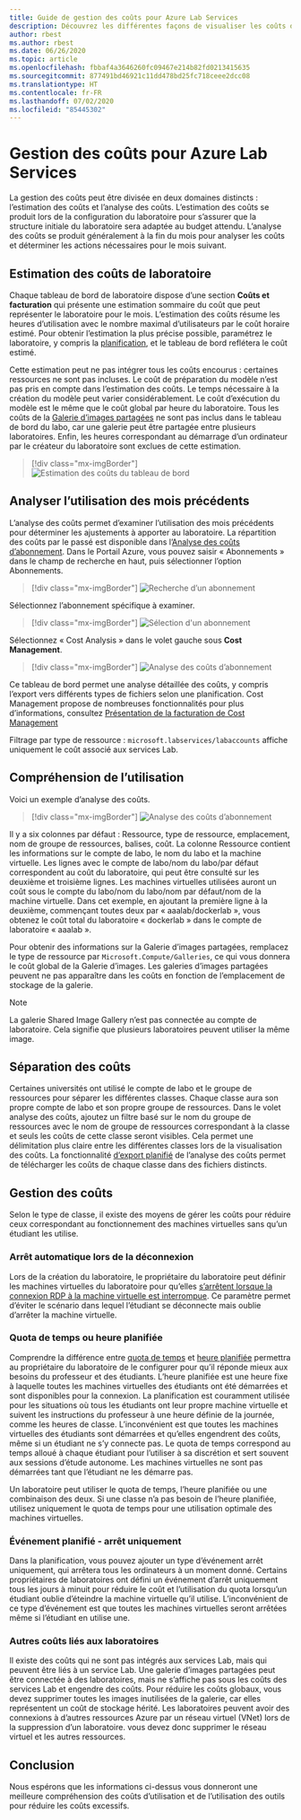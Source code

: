 ```yaml
---
title: Guide de gestion des coûts pour Azure Lab Services
description: Découvrez les différentes façons de visualiser les coûts des services Lab.
author: rbest
ms.author: rbest
ms.date: 06/26/2020
ms.topic: article
ms.openlocfilehash: fbbaf4a3646260fc09467e214b82fd0213415635
ms.sourcegitcommit: 877491bd46921c11dd478bd25fc718ceee2dcc08
ms.translationtype: HT
ms.contentlocale: fr-FR
ms.lasthandoff: 07/02/2020
ms.locfileid: "85445302"
---
```

# <a name="cost-management-for-azure-lab-services"></a>Gestion des coûts pour Azure Lab Services

La gestion des coûts peut être divisée en deux domaines distincts : l’estimation des coûts et l’analyse des coûts.  L’estimation des coûts se produit lors de la configuration du laboratoire pour s’assurer que la structure initiale du laboratoire sera adaptée au budget attendu.  L’analyse des coûts se produit généralement à la fin du mois pour analyser les coûts et déterminer les actions nécessaires pour le mois suivant.

## <a name="estimating-the-lab-costs"></a>Estimation des coûts de laboratoire

Chaque tableau de bord de laboratoire dispose d’une section **Coûts et facturation** qui présente une estimation sommaire du coût que peut représenter le laboratoire pour le mois.  L’estimation des coûts résume les heures d’utilisation avec le nombre maximal d’utilisateurs par le coût horaire estimé.  Pour obtenir l’estimation la plus précise possible, paramétrez le laboratoire, y compris la [planification](how-to-create-schedules.md), et le tableau de bord reflétera le coût estimé.  

Cette estimation peut ne pas intégrer tous les coûts encourus : certaines ressources ne sont pas incluses.  Le coût de préparation du modèle n’est pas pris en compte dans l’estimation des coûts.  Le temps nécessaire à la création du modèle peut varier considérablement. Le coût d’exécution du modèle est le même que le coût global par heure du laboratoire. Tous les coûts de la [Galerie d’images partagées](how-to-use-shared-image-gallery.md) ne sont pas inclus dans le tableau de bord du labo, car une galerie peut être partagée entre plusieurs laboratoires.  Enfin, les heures correspondant au démarrage d’un ordinateur par le créateur du laboratoire sont exclues de cette estimation.

> [!div class="mx-imgBorder"]
> ![Estimation des coûts du tableau de bord](./media/cost-management-guide/dashboard-cost-estimation.png)

## <a name="analyzing-previous-months-usage"></a>Analyser l’utilisation des mois précédents

L’analyse des coûts permet d’examiner l’utilisation des mois précédents pour déterminer les ajustements à apporter au laboratoire.  La répartition des coûts par le passé est disponible dans l’[Analyse des coûts d’abonnement](https://docs.microsoft.com/azure/cost-management-billing/costs/quick-acm-cost-analysis).  Dans le Portail Azure, vous pouvez saisir « Abonnements » dans le champ de recherche en haut, puis sélectionner l’option Abonnements.  

> [!div class="mx-imgBorder"]
> ![Recherche d’un abonnement](./media/cost-management-guide/subscription-search.png)

Sélectionnez l’abonnement spécifique à examiner.

> [!div class="mx-imgBorder"]
> ![Sélection d'un abonnement](./media/cost-management-guide/subscription-select.png)

 Sélectionnez « Cost Analysis » dans le volet gauche sous **Cost Management**.

 > [!div class="mx-imgBorder"]
> ![Analyse des coûts d’abonnement](./media/cost-management-guide/subscription-cost-analysis.png)

Ce tableau de bord permet une analyse détaillée des coûts, y compris l’export vers différents types de fichiers selon une planification.  Cost Management propose de nombreuses fonctionnalités pour plus d’informations, consultez [Présentation de la facturation de Cost Management](https://docs.microsoft.com/azure/cost-management-billing/cost-management-billing-overview)

Filtrage par type de ressource : `microsoft.labservices/labaccounts` affiche uniquement le coût associé aux services Lab.

## <a name="understanding-the-usage"></a>Compréhension de l’utilisation

Voici un exemple d’analyse des coûts.

> [!div class="mx-imgBorder"]
> ![Analyse des coûts d’abonnement](./media/cost-management-guide/cost-analysis.png)

Il y a six colonnes par défaut : Ressource, type de ressource, emplacement, nom de groupe de ressources, balises, coût.  La colonne Ressource contient les informations sur le compte de labo, le nom du labo et la machine virtuelle.  Les lignes avec le compte de labo/nom du labo/par défaut correspondent au coût du laboratoire, qui peut être consulté sur les deuxième et troisième lignes.  Les machines virtuelles utilisées auront un coût sous le compte du labo/nom du labo/nom par défaut/nom de la machine virtuelle.  Dans cet exemple, en ajoutant la première ligne à la deuxième, commençant toutes deux par « aaalab/dockerlab », vous obtenez le coût total du laboratoire « dockerlab » dans le compte de laboratoire « aaalab ».

Pour obtenir des informations sur la Galerie d’images partagées, remplacez le type de ressource par `Microsoft.Compute/Galleries`, ce qui vous donnera le coût global de la Galerie d’images.  Les galeries d’images partagées peuvent ne pas apparaître dans les coûts en fonction de l’emplacement de stockage de la galerie.

> [!NOTE]
> La galerie Shared Image Gallery n’est pas connectée au compte de laboratoire.  Cela signifie que plusieurs laboratoires peuvent utiliser la même image.

## <a name="separating-costs"></a>Séparation des coûts

Certaines universités ont utilisé le compte de labo et le groupe de ressources pour séparer les différentes classes.  Chaque classe aura son propre compte de labo et son propre groupe de ressources. Dans le volet analyse des coûts, ajoutez un filtre basé sur le nom du groupe de ressources avec le nom de groupe de ressources correspondant à la classe et seuls les coûts de cette classe seront visibles.  Cela permet une délimitation plus claire entre les différentes classes lors de la visualisation des coûts.  La fonctionnalité [d’export planifié](https://docs.microsoft.com/azure/cost-management-billing/costs/tutorial-export-acm-data) de l’analyse des coûts permet de télécharger les coûts de chaque classe dans des fichiers distincts.

## <a name="managing-costs"></a>Gestion des coûts

Selon le type de classe, il existe des moyens de gérer les coûts pour réduire ceux correspondant au fonctionnement des machines virtuelles sans qu’un étudiant les utilise.

### <a name="auto-shutdown-on-disconnect"></a>Arrêt automatique lors de la déconnexion

Lors de la création du laboratoire, le propriétaire du laboratoire peut définir les machines virtuelles du laboratoire pour qu’elles [s’arrêtent lorsque la connexion RDP à la machine virtuelle est interrompue](how-to-enable-shutdown-disconnect.md).  Ce paramètre permet d’éviter le scénario dans lequel l’étudiant se déconnecte mais oublie d’arrêter la machine virtuelle.

### <a name="quota-vs-scheduled-time"></a>Quota de temps ou heure planifiée

Comprendre la différence entre [quota de temps](classroom-labs-concepts.md#quota) et [heure planifiée](classroom-labs-concepts.md#schedules) permettra au propriétaire du laboratoire de le configurer pour qu’il réponde mieux aux besoins du professeur et des étudiants.  L’heure planifiée est une heure fixe à laquelle toutes les machines virtuelles des étudiants ont été démarrées et sont disponibles pour la connexion.  La planification est couramment utilisée pour les situations où tous les étudiants ont leur propre machine virtuelle et suivent les instructions du professeur à une heure définie de la journée, comme les heures de classe.  L’inconvénient est que toutes les machines virtuelles des étudiants sont démarrées et qu’elles engendrent des coûts, même si un étudiant ne s’y connecte pas.  Le quota de temps correspond au temps alloué à chaque étudiant pour l’utiliser à sa discrétion et sert souvent aux sessions d’étude autonome. Les machines virtuelles ne sont pas démarrées tant que l’étudiant ne les démarre pas.  

Un laboratoire peut utiliser le quota de temps, l’heure planifiée ou une combinaison des deux. Si une classe n’a pas besoin de l’heure planifiée, utilisez uniquement le quota de temps pour une utilisation optimale des machines virtuelles.

### <a name="scheduled-event---stop-only"></a>Événement planifié - arrêt uniquement

Dans la planification, vous pouvez ajouter un type d’événement arrêt uniquement, qui arrêtera tous les ordinateurs à un moment donné.  Certains propriétaires de laboratoires ont défini un événement d’arrêt uniquement tous les jours à minuit pour réduire le coût et l’utilisation du quota lorsqu’un étudiant oublie d’éteindre la machine virtuelle qu’il utilise.  L’inconvénient de ce type d’événement est que toutes les machines virtuelles seront arrêtées même si l’étudiant en utilise une.

### <a name="other-costs-related-to-labs"></a>Autres coûts liés aux laboratoires 

Il existe des coûts qui ne sont pas intégrés aux services Lab, mais qui peuvent être liés à un service Lab.  Une galerie d’images partagées peut être connectée à des laboratoires, mais ne s’affiche pas sous les coûts des services Lab et engendre des coûts.  Pour réduire les coûts globaux, vous devez supprimer toutes les images inutilisées de la galerie, car elles représentent un coût de stockage hérité.  Les laboratoires peuvent avoir des connexions à d’autres ressources Azure par un réseau virtuel (VNet) lors de la suppression d’un laboratoire. vous devez donc supprimer le réseau virtuel et les autres ressources.

## <a name="conclusion"></a>Conclusion

Nous espérons que les informations ci-dessus vous donneront une meilleure compréhension des coûts d’utilisation et de l’utilisation des outils pour réduire les coûts excessifs.
